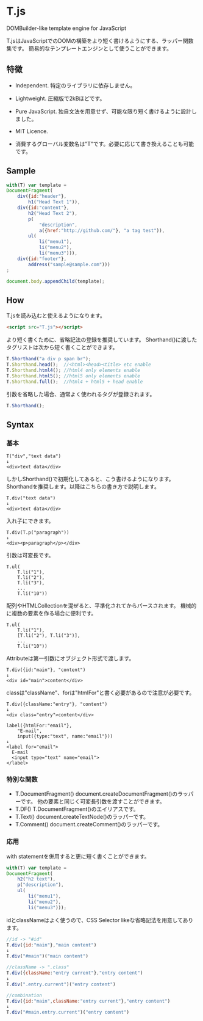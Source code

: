 T.js
=======

DOMBuilder-like template engine for JavaScript

T.jsはJavaScriptでのDOMの構築をより短く書けるようにする、ラッパー関数集です。
簡易的なテンプレートエンジンとして使うことができます。

## 特徴
* Independent. 特定のライブラリに依存しません。
* Lightweight. 圧縮版で2kBほどです。
* Pure JavaScript. 独自文法を用意せず、可能な限り短く書けるように設計しました。
* MIT Licence.

* 消費するグローバル変数名は"T"です。必要に応じて書き換えることも可能です。

## Sample

```javascript
with(T) var template =
DocumentFragment(
    div({id:"header"},
        h1("Head Text 1")),
    div({id:"content"},
        h2("Head Text 2"),
        p(
            "description",
            a({href:"http://github.com/"}, "a tag test")),
        ul(
            li("menu1"),
            li("menu2"),
            li("menu3"))),
    div({id:"footer"},
        address("sample@sample.com")))
;

document.body.appendChild(template);
```

## How
T.jsを読み込むと使えるようになります。

```html
<script src="T.js"></script>
```

より短く書くために、省略記法の登録を推奨しています。
Shorthand()に渡したタグリストは次から短く書くことができます。

```javascript
T.Shorthand("a div p span br");
T.Shorthand.head();  //<html><head><title> etc enable
T.Shorthand.html4(); //html4 only elements enable
T.Shorthand.html5(); //html5 only elements enable
T.Shorthand.full();  //html4 + html5 + head enable
```

引数を省略した場合、通常よく使われるタグが登録されます。

```javascript
T.Shorthand();
```

## Syntax

### 基本

    T("div","text data")
    ↓
    <div>text data</div>

しかしShorthand()で初期化してあると、こう書けるようになります。
Shorthandを推奨します。以降はこちらの書き方で説明します。

    T.div("text data")
    ↓
    <div>text data</div>

入れ子にできます。

    T.div(T.p("paragraph"))
    ↓
    <div><p>paragraph</p></div>

引数は可変長です。

    T.ul(
        T.li("1"),
        T.li("2"),
        T.li("3"),
        ...
        T.li("10"))

配列やHTMLCollectionを混ぜると、平準化されてからパースされます。
機械的に複数の要素を作る場合に便利です。

    T.ul(
        T.li("1"),
        [T.li("2"), T.li("3")],
        ...
        T.li("10"))


Attributeは第一引数にオブジェクト形式で渡します。

    T.div({id:"main"}, "content")
    ↓
    <div id="main">content</div>

classは"className"、forは"htmlFor"と書く必要があるので注意が必要です。

    T.div({className:"entry"}, "content")
    ↓
    <div class="entry">content</div>

    label({htmlFor:"email"},
        "E-mail",
        input({type:"text", name:"email"}))
    ↓
    <label for="email">
      E-mail
      <input type="text" name="email">
    </label>


### 特別な関数

* T.DocumentFragment()
document.createDocumentFragment()のラッパーです。
他の要素と同じく可変長引数を渡すことができます。
* T.DF()
T.DocumentFragment()のエイリアスです。
* T.Text()
document.createTextNode()のラッパーです。
* T.Comment()
document.createComment()のラッパーです。

### 応用

with statementを併用すると更に短く書くことができます。

```javascript
with(T) var template =
DocumentFragment(
    h2("h2 text"),
    p("description"),
    ul(
        li("menu1"),
        li("menu2"),
        li("menu3")));
```

idとclassNameはよく使うので、CSS Selector likeな省略記法を用意してあります。

```javascript
//id -> "#id"
T.div({id:"main"},"main content")
↓
T.div("#main")("main content")

//className -> ".class"
T.div({className:"entry current"},"entry content")
↓
T.div(".entry.current")("entry content")

//combination
T.div({id:"main",className:"entry current"},"entry content")
↓
T.div("#main.entry.current")("entry content")
```


